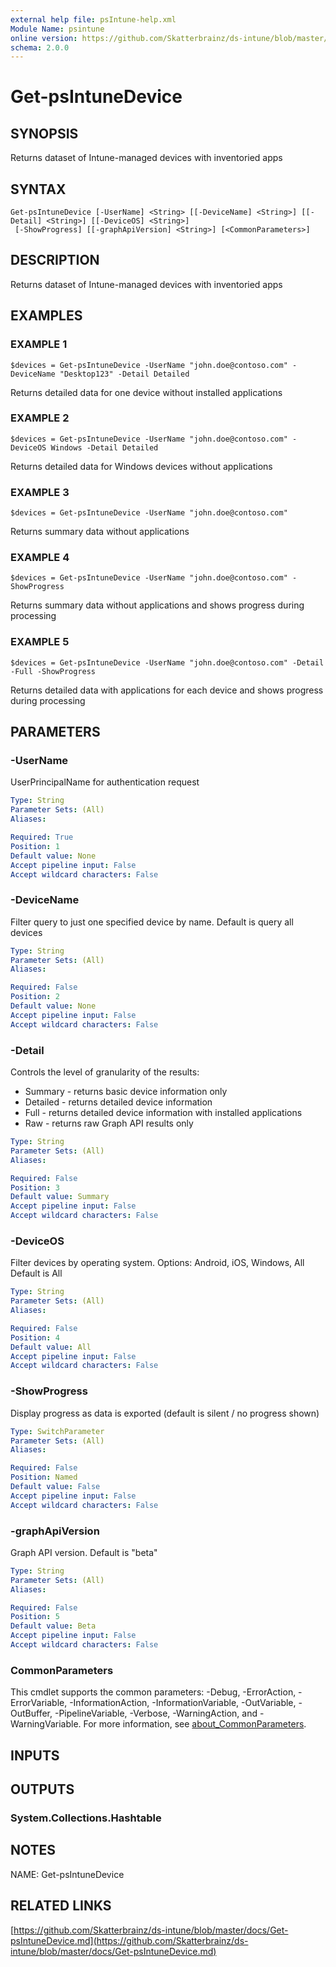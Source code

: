 ```yaml
---
external help file: psIntune-help.xml
Module Name: psintune
online version: https://github.com/Skatterbrainz/ds-intune/blob/master/docs/Get-psIntuneDevice.md
schema: 2.0.0
---
```


# Get-psIntuneDevice

## SYNOPSIS
Returns dataset of Intune-managed devices with inventoried apps

## SYNTAX

```
Get-psIntuneDevice [-UserName] <String> [[-DeviceName] <String>] [[-Detail] <String>] [[-DeviceOS] <String>]
 [-ShowProgress] [[-graphApiVersion] <String>] [<CommonParameters>]
```

## DESCRIPTION
Returns dataset of Intune-managed devices with inventoried apps

## EXAMPLES

### EXAMPLE 1
```
$devices = Get-psIntuneDevice -UserName "john.doe@contoso.com" -DeviceName "Desktop123" -Detail Detailed
```

Returns detailed data for one device without installed applications

### EXAMPLE 2
```
$devices = Get-psIntuneDevice -UserName "john.doe@contoso.com" -DeviceOS Windows -Detail Detailed
```

Returns detailed data for Windows devices without applications

### EXAMPLE 3
```
$devices = Get-psIntuneDevice -UserName "john.doe@contoso.com"
```

Returns summary data without applications

### EXAMPLE 4
```
$devices = Get-psIntuneDevice -UserName "john.doe@contoso.com" -ShowProgress
```

Returns summary data without applications and shows progress during processing

### EXAMPLE 5
```
$devices = Get-psIntuneDevice -UserName "john.doe@contoso.com" -Detail -Full -ShowProgress
```

Returns detailed data with applications for each device and shows progress during processing

## PARAMETERS

### -UserName
UserPrincipalName for authentication request

```yaml
Type: String
Parameter Sets: (All)
Aliases:

Required: True
Position: 1
Default value: None
Accept pipeline input: False
Accept wildcard characters: False
```

### -DeviceName
Filter query to just one specified device by name.
Default is query all devices

```yaml
Type: String
Parameter Sets: (All)
Aliases:

Required: False
Position: 2
Default value: None
Accept pipeline input: False
Accept wildcard characters: False
```

### -Detail
Controls the level of granularity of the results:
* Summary - returns basic device information only
* Detailed - returns detailed device information
* Full - returns detailed device information with installed applications
* Raw - returns raw Graph API results only

```yaml
Type: String
Parameter Sets: (All)
Aliases:

Required: False
Position: 3
Default value: Summary
Accept pipeline input: False
Accept wildcard characters: False
```

### -DeviceOS
Filter devices by operating system.
Options: Android, iOS, Windows, All
Default is All

```yaml
Type: String
Parameter Sets: (All)
Aliases:

Required: False
Position: 4
Default value: All
Accept pipeline input: False
Accept wildcard characters: False
```

### -ShowProgress
Display progress as data is exported (default is silent / no progress shown)

```yaml
Type: SwitchParameter
Parameter Sets: (All)
Aliases:

Required: False
Position: Named
Default value: False
Accept pipeline input: False
Accept wildcard characters: False
```

### -graphApiVersion
Graph API version.
Default is "beta"

```yaml
Type: String
Parameter Sets: (All)
Aliases:

Required: False
Position: 5
Default value: Beta
Accept pipeline input: False
Accept wildcard characters: False
```

### CommonParameters
This cmdlet supports the common parameters: -Debug, -ErrorAction, -ErrorVariable, -InformationAction, -InformationVariable, -OutVariable, -OutBuffer, -PipelineVariable, -Verbose, -WarningAction, and -WarningVariable. For more information, see [about_CommonParameters](http://go.microsoft.com/fwlink/?LinkID=113216).

## INPUTS

## OUTPUTS

### System.Collections.Hashtable
## NOTES
NAME: Get-psIntuneDevice

## RELATED LINKS

[https://github.com/Skatterbrainz/ds-intune/blob/master/docs/Get-psIntuneDevice.md](https://github.com/Skatterbrainz/ds-intune/blob/master/docs/Get-psIntuneDevice.md)

